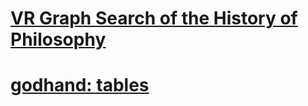 <h1><a href="dubioustunic.github.io/vr-graph-search/page.html">VR Graph Search of the History of Philosophy</a></h1>
<h1><a href="dubioustunic.github.io/godhand-tables/index.html">godhand: tables</a></h1>
